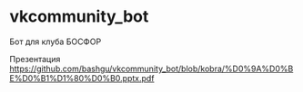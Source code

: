 # vkcommunity_bot

Бот для клуба БОСФОР

Презентация https://github.com/bashgu/vkcommunity_bot/blob/kobra/%D0%9A%D0%BE%D0%B1%D1%80%D0%B0.pptx.pdf
